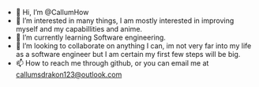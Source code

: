 - 👋 Hi, I’m @CallumHow
- 👀 I’m interested in many things, I am mostly interested in improving myself and my capabillities and anime.
- 🌱 I’m currently learning Software engineering.
- 💞️ I’m looking to collaborate on anything I can, im not very far into my life as a software engineer but I am certain my first few steps will be big.
- 📫 How to reach me through github, or you can email me at callumsdrakon123@outlook.com
<!---
CallumHow/CallumHow is a ✨ special ✨ repository because its `README.md` (this file) appears on your GitHub profile.
You can click the Preview link to take a look at your changes.
--->
